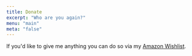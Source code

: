 ```yaml
---
title: Donate
excerpt: "Who are you again?"
menu: "main"
meta: "false"
---
```

If you'd like to give me anything you can do so via my [Amazon Wishlist](http://a.co/eC1g9Xc).